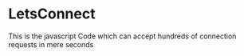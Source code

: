 # LetsConnect
This is the javascript Code which can accept hundreds of connection requests in mere seconds
